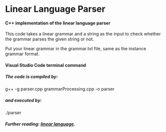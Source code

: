# Linear Language Parser

#### C++ implementation of the linear language parser

This code takes a linear grammar and a string as the input to check whether the grammar parses the given string or not.

Put your linear grammar in the grammar.txt file, same as the instance grammar format.

#### Visual Studio Code terminal command
##### The code is compiled by:
g++ -g parser.cpp grammarProcessing.cpp -o parser

##### and executed by: 
./parser  

##### Further reading: [linear language](https://planetmath.org/linearlanguage).
